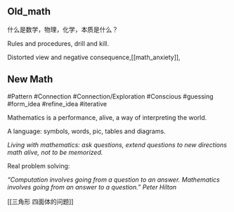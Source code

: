 
## Old_math

什么是数学，物理，化学，本质是什么？

Rules and procedures, drill and kill. 

Distorted view and negative consequence,[[math_anxiety]], 

## New Math

#Pattern #Connection #Connection/Exploration #Conscious #guessing #form_idea #refine_idea #iterative

Mathematics is a performance, alive,  a way of interpreting the world.

A language: symbols, words, pic, tables and diagrams. 

_Living with mathematics: ask questions, extend questions to new directions math alive, not to be memorized._ 


Real problem solving: 

_“Computation involves going from a question to an answer. Mathematics involves going from an answer to a question.” Peter Hilton_

[[三角形 四面体的问题]]





